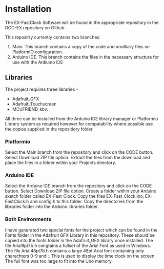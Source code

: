 # Installation

The EX-FastClock Software will be found in the appropriate repository in the DCC-EX repository on Github

This repositry currently contains two branches:

1. Main.  This branch contains a copy of the code and ancilliary files on PlatformIO configuration.
2. Arduino IDE.  This branch contains the files in the necessary structure for use with the Ardiuino IDE

## Libraries

The project requires three libraries -

- Adafruit_GFX
- Adafruit_Touchscreen
- MCUFRIEND_kbv.  

All three can be installed from the Arduino IDE library manager or Platformio Library system as required however for compatability where possible use the copies supplied in the repositiory folder.

### Platformio

Select the Main branch from the repository and click on the CODE button.  Select Download ZIP file option.  Extract the files from the download and place the files in a folder within your Projects directory.

### Arduino IDE

Select the Arduino IDE branch from the repository and click on the CODE button.  Select Download ZIP file option.  Create a folder within your Arduino sketch folder called EX-Fast_Clock.  Copy the files EX-Fast_Clock.ino, EX-FastClock.h and config.h to this folder.  Copy the directories from the libraries folder into the Arduino libraries folder.

### Both Environments

I have  generated two special fonts for the project which can be found in the Fonts folder in the Adafruit GFX Library in this repository.  These should be copied into the fonts folder in the Adafruit_GFX library once installed. The file Arial9pt7b.h congtains a fullset of the Arial Font as used in Windows.  The file Arial48pt7b.h contains a large 48pt Arial font containing only charachters 0-9 and :.  This is used to display the time clock on the screen.  The full font was too large to fit into the Uno memory.
